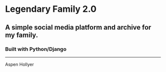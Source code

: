 # Legendary Family 2.0
## A simple social media platform and archive for my family.
### Built with Python/Django
---
Aspen Hollyer
